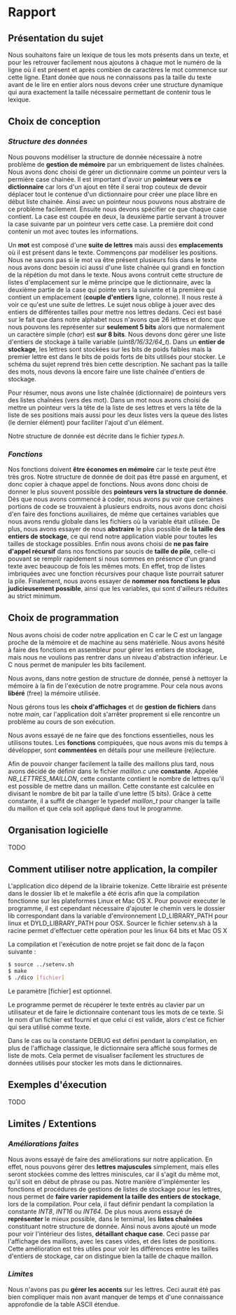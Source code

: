 # Rapport

## Présentation du sujet

Nous souhaitons faire un lexique de tous les mots présents dans un texte, et pour les retrouver facilement nous ajoutons à chaque mot le numéro de la ligne où il est présent et après combien de caractères le mot commence sur cette ligne. Etant donée que nous ne connaissons pas la taille du texte avant de le lire en entier alors nous devons créer une structure dynamique qui aura exactement la taille nécessaire permettant de contenir tous le lexique.

## Choix de conception

### *Structure des données*

Nous pouvons modéliser la structure de donnée nécessaire à notre problème de **gestion de mémoire** par un embriquement de listes chaînées. Nous avons donc choisi de gérer un dictionnaire comme un pointeur vers la permière case chainée. Il est important d'avoir un **pointeur vers ce dictionnaire** car lors d'un ajout en tête il serai trop couteux de devoir déplacer tout le contenue d'un dictionnaire pour créer une place libre en début liste chainée. Ainsi avec un pointeur nous pouvons nous abstraire de ce problème facilement.
Ensuite nous devons spécifier ce que chaque case contient. La case est coupée en deux, la deuxième partie servant à trouver la case suivante par un pointeur vers cette case. La première doit cond contenir un mot avec toutes les informations.

Un **mot** est composé d'une **suite de lettres** mais aussi des **emplacements** où il est présent dans le texte.
Commençons par modéliser les positions. Nous ne savons pas si le mot va être présent plusieurs fois dans le texte nous avons donc besoin ici aussi d'une liste chaînée qui grandi en fonction de la répétion du mot dans le texte. Nous avons contruit cette structure de listes d'emplacement sur le même principe que le dictionnaire, avec la deuxième partie de la case qui pointe vers la suivante et la première qui contient un emplacement (**couple d'entiers** ligne, colonne).
Il nous reste à voir ce qu'est une suite de lettres. Le sujet nous oblige à jouer avec des entiers de différentes tailles pour mettre nos lettres dedans. Ceci est basé sur le fait que dans notre alphabet nous n'avons que 26 lettres et donc que nous pouvons les représenter sur **seulement 5 bits** alors que normalement un caractère simple (*char*) est **sur 8 bits**. Nous devons donc gérer une liste d'entiers de stockage à taille variable (*uint8/16/32/64_t*). Dans un **entier de stockage**, les lettres sont stockées sur les bits de poids faibles mais la premier lettre est dans le bits de poids forts de bits utilisés pour stocker. Le schéma du sujet reprend très bien cette description. Ne sachant pas la taille des mots, nous devons là encore faire une liste chaînée d'entiers de stockage.

Pour résumer, nous avons une liste chaînée (dictionnaire) de pointeurs vers des listes chaînées (vers des mot). Dans un mot nous avons choisi de mettre un pointeur vers la tête de la liste de ses lettres et vers la tête de la liste de ses positions mais aussi pour les deux listes vers la queue des listes (le dernier élément) pour faciliter l'ajout d'un élément.

Notre structure de donnée est décrite dans le fichier *types.h*.

### *Fonctions*

Nos fonctions doivent **être économes en mémoire** car le texte peut être très gros. Notre structure de donnée de doit pas être passé en argument, et donc copier à chaque appel de fonctions. Nous avons donc choisi de donner le plus souvent possible des **pointeurs vers la structure de donnée**.
Dès que nous avons commencé à coder, nous avons pu voir que certaines portions de code se trouvaient à plusieurs endroits, nous avons donc choisi d'en faire des fonctions auxiliaires, de même que certaines variables que nous avons rendu globale dans les fichiers où la variable était utilisée.
De plus, nous avons essayer de nous **abstraire** le plus possible de **la taille des entiers de stockage**, ce qui rend notre application viable pour toutes les tailles de stockage possibles.
Enfin nous avons choisi de **ne pas faire d'appel récursif** dans nos fonctions par soucis de **taille de pile**, celle-ci pouvant se remplir rapidement si nous sommes en présence d'un grand texte avec beaucoup de fois les mêmes mots. En effet, trop de listes imbriquées avec une fonction récursives pour chaque liste pourrait saturer la pile.
Finalement, nous avons essayer de **nommer nos fonctions le plus judicieusement possible**, ainsi que les variables, qui sont d'ailleurs réduites au strict minimum.

## Choix de programmation

Nous avons choisi de coder notre application en C car le C est un langage proche de la mémoire et de machine au sens matérielle. Nous avons hésité à faire des fonctions en assembleur pour gérer les entiers de stockage, mais nous ne voulions pas rentrer dans un niveau d'abstraction inférieur. Le C nous permet de manipuler les bits facilement.

Nous avons, dans notre gestion de structure de donnée, pensé à nettoyer la mémoire à la fin de l'exécution de notre programme. Pour cela nous avons **libéré** (free) la mémoire utilisée.

Nous gérons tous les **choix d'affichages** et de **gestion de fichiers** dans notre *main*, car l'application doit s'arrêter proprement si elle rencontre un problème au cours de son exécution.

Nous avons essayé de ne faire que des fonctions essentielles, nous les utilisons toutes. Les **fonctions** compiquées, que nous avons mis du temps à dévélopper, sont **commentées** en détails pour une meilleure (re)lecture.

Afin de pouvoir changer facilement la taille des maillons plus tard, nous avons décidé de définir dans le fichier *maillon.c* une **constante**. Appelée *NB_LETTRES_MAILLON*, cette constante contient le nombre de lettres qu'il est possible de mettre dans un maillon. Cette constante est calculée en divisant le nombre de bit par la taille d'une lettre (5 bits).
Grâce à cette constante, il a suffit de changer le typedef *maillon_t* pour changer la taille du maillon et que cela soit appliqué dans tout le programme.

## Organisation logicielle

TODO

## Comment utiliser notre application, la compiler

L'application dico dépend de la librairie tokenize. Cette librairie est présente dans le dossier lib et le makefile a été écris afin que la compilation fonctionne sur les plateformes Linux et Mac OS X. Pour pouvoir executer le programme, il est cependant nécessaire d'ajouter le chemin vers le dossier lib correspondant dans la variable d'environnement LD_LIBRARY_PATH pour linux et DYLD_LIBRARY_PATH pour OSX. Sourcer le fichier setenv.sh à la racine permet d'effectuer cette opération pour les linux 64 bits et Mac OS X

La compilation et l'exécution de notre projet se fait donc de la façon suivante :
```sh
$ source ../setenv.sh
$ make
$ ./dico [fichier]
```
Le paramètre [fichier] est optionnel.

Le programme permet de récupérer le texte entrés au clavier par un utilisateur et de faire le dictionnaire contenant tous les mots de ce texte. Si le nom d'un fichier est fourni et que celui ci est valide, alors c'est ce fichier qui sera utilisé comme texte.

Dans le cas ou la constante DEBUG est défini pendant la compilation, en plus de l'affichage classique, le dictionnaire sera affiché sous formes de liste de mots. Cela permet de visualiser facilement les structures de données utilisés pour stocker les mots dans le dictionnaires.

## Exemples d'éxecution

TODO

## Limites / Extentions

### *Améliorations faites*

Nous avons essayé de faire des améliorations sur notre application.
En effet, nous pouvons gérer des **lettres majuscules** simplement, mais elles seront stockées comme des lettres miniscules, car il s'agit du même mot, qu'il soit en début de phrase ou pas.
Notre manière d'implémenter les fonctions et procédures de gestions de listes de stockage pour les lettres, nous permet de **faire varier rapidement la taille des entiers de stockage**, lors de la compilation. Pour cela, il faut définir pendant la compilation la constante *INT8*, *INT16* ou *INT64*.
De plus nous avons essayé de **représenter** le mieux possible, dans le ternimal, les **listes chaînées** constituant notre structure de donnée. Ainsi nous avons ajouté un mode pour voir l'intérieur des listes, **détaillant chaque case**. Ceci passe par l'affichage des maillons, avec les cases vides, et des listes de positions. Cette amélioration est très utiles pour voir les différences entre les tailles d'entiers de stockage, car on distingue bien la taille de chaque maillon.

### *Limites*

Nous n'avons pas pu **gérer les accents** sur les lettres. Ceci aurait été pas bien compliquer mais non avant manquer de temps et d'une connaissance approfondie de la table ASCII étendue.

